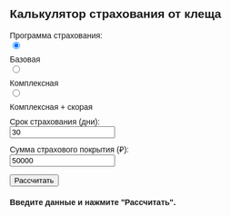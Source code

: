 
<!DOCTYPE html>
<html lang="ru">
<head>
  <meta charset="UTF-8">
  <meta name="viewport" content="width=device-width, initial-scale=1.0">
  <title>Калькулятор страхования от клеща</title>
  <style>
    body {
      font-family: Arial, sans-serif;
      margin: 20px;
    }
    label, button {
      margin-top: 10px;
      display: block;
    }
    #premiumResult {
      margin-top: 20px;
      font-weight: bold;
    }
  </style>
</head>
<body>
  <h2>Калькулятор страхования от клеща</h2>

  <div>
    <label>Программа страхования:</label>
    <input type="radio" id="basic" name="program" value="basic" checked>
    <label for="basic">Базовая</label>
    <input type="radio" id="complex" name="program" value="complex">
    <label for="complex">Комплексная</label>
    <input type="radio" id="complex_ambulance" name="program" value="complex_ambulance">
    <label for="complex_ambulance">Комплексная + скорая</label>
  </div>

  <div>
    <label for="insuranceDays">Срок страхования (дни):</label>
    <input type="number" id="insuranceDays" value="30" min="1">
  </div>

  <div>
    <label for="coverageAmount">Сумма страхового покрытия (₽):</label>
    <input type="number" id="coverageAmount" value="50000" min="1">
  </div>

  <button onclick="calculatePremium()">Рассчитать</button>

  <div id="premiumResult">Введите данные и нажмите "Рассчитать".</div>

  <script>
    function calculatePremium() {
      // Получение значений из формы
      const program = document.querySelector('input[name="program"]:checked').value;
      const insuranceDays = parseInt(document.getElementById('insuranceDays').value, 10);
      const coverageAmount = parseFloat(document.getElementById('coverageAmount').value);

      // Проверка корректности введенных данных
      if (isNaN(insuranceDays) || insuranceDays <= 0 || isNaN(coverageAmount) || coverageAmount <= 0) {
        document.getElementById('premiumResult').innerText = "Введите корректные данные.";
        return;
      }

      // Определение базовой ставки
      let baseRate;
      switch (program) {
        case 'basic':
          baseRate = 0.01;
          break;
        case 'complex':
          baseRate = 0.015;
          break;
        case 'complex_ambulance':
          baseRate = 0.02;
          break;
        default:
          document.getElementById('premiumResult').innerText = "Ошибка: неизвестная программа.";
          return;
      }

      // Расчет стоимости
      const premium = baseRate * coverageAmount * insuranceDays;

      // Отображение результата
      document.getElementById('premiumResult').innerText = `Примерная стоимость страховки: ${premium.toFixed(2)} ₽`;
    }
  </script>
